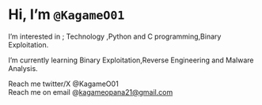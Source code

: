 # Hi, I’m ```@KagameO01```

I’m interested in ; Technology ,Python and C programming,Binary Exploitation.

I’m currently learning Binary Exploitation,Reverse Engineering and Malware Analysis.

Reach me twitter/X  @KagameO01  
Reach me on email  @kagameopana21@gmail.com
<!---
Kagame001/Kagame001 is a ✨ special ✨ repository because its `README.md` (this file) appears on your GitHub profile.
You can click the Preview link to take a look at your changes.
--->
